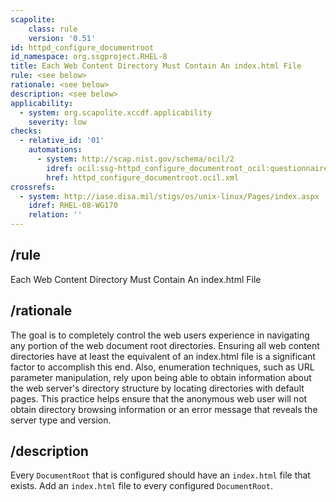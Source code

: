 ```yaml
---
scapolite:
    class: rule
    version: '0.51'
id: httpd_configure_documentroot
id_namespace: org.ssgproject.RHEL-8
title: Each Web Content Directory Must Contain An index.html File
rule: <see below>
rationale: <see below>
description: <see below>
applicability:
  - system: org.scapolite.xccdf.applicability
    severity: low
checks:
  - relative_id: '01'
    automations:
      - system: http://scap.nist.gov/schema/ocil/2
        idref: ocil:ssg-httpd_configure_documentroot_ocil:questionnaire:1
        href: httpd_configure_documentroot.ocil.xml
crossrefs:
  - system: http://iase.disa.mil/stigs/os/unix-linux/Pages/index.aspx
    idref: RHEL-08-WG170
    relation: ''
---
```



## /rule

Each Web Content Directory Must Contain An index.html File

## /rationale

The
goal is to completely control the web users experience in navigating any
portion of the web document root directories. Ensuring all web content
directories have at least the equivalent of an index.html file is a
significant factor to accomplish this end. Also, enumeration techniques,
such as URL parameter manipulation, rely upon being able to obtain
information about the web server\'s directory structure by locating
directories with default pages. This practice helps ensure that the
anonymous web user will not obtain directory browsing information or an
error message that reveals the server type and version.

## /description

Every
`DocumentRoot` that is configured should have an `index.html` file that
exists. Add an `index.html` file to every configured `DocumentRoot`.

